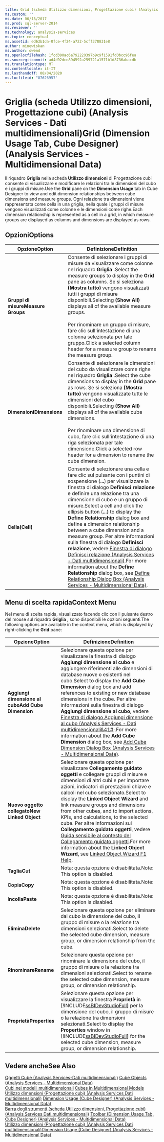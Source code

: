 ```yaml
---
title: Grid (scheda Utilizzo dimensioni, Progettazione cubi) (Analysis Services-Dati multidimensionali) | Microsoft Docs
ms.custom: ''
ms.date: 06/13/2017
ms.prod: sql-server-2014
ms.reviewer: ''
ms.technology: analysis-services
ms.topic: conceptual
ms.assetid: ed63b1da-0fce-4f24-a722-5cff378831e8
author: minewiskan
ms.author: owend
ms.openlocfilehash: 1fcd390ac6a792220397b9c9f1591fd0bcc96fea
ms.sourcegitcommit: ad4d92dce894592a259721a1571b1d8736abacdb
ms.translationtype: MT
ms.contentlocale: it-IT
ms.lasthandoff: 08/04/2020
ms.locfileid: "87626957"
---
```

# <a name="grid-dimension-usage-tab-cube-designer-analysis-services---multidimensional-data"></a><span data-ttu-id="238e1-102">Griglia (scheda Utilizzo dimensioni, Progettazione cubi) (Analysis Services - Dati multidimensionali)</span><span class="sxs-lookup"><span data-stu-id="238e1-102">Grid (Dimension Usage Tab, Cube Designer) (Analysis Services - Multidimensional Data)</span></span>
  <span data-ttu-id="238e1-103">Il riquadro **Griglia** nella scheda **Utilizzo dimensioni** di Progettazione cubi consente di visualizzare e modificare le relazioni tra le dimensioni del cubo e i gruppi di misure.</span><span class="sxs-lookup"><span data-stu-id="238e1-103">Use the **Grid** pane on the **Dimension Usage** tab in Cube Designer to view and edit dimension relationships between cube dimensions and measure groups.</span></span> <span data-ttu-id="238e1-104">Ogni relazione tra dimensioni viene rappresentata come cella in una griglia, nella quale i gruppi di misure vengono visualizzati come colonne e le dimensioni come righe.</span><span class="sxs-lookup"><span data-stu-id="238e1-104">Each dimension relationship is represented as a cell in a grid, in which measure groups are displayed as columns and dimensions are displayed as rows.</span></span>  
  
## <a name="options"></a><span data-ttu-id="238e1-105">Opzioni</span><span class="sxs-lookup"><span data-stu-id="238e1-105">Options</span></span>  
  
|<span data-ttu-id="238e1-106">Opzione</span><span class="sxs-lookup"><span data-stu-id="238e1-106">Option</span></span>|<span data-ttu-id="238e1-107">Definizione</span><span class="sxs-lookup"><span data-stu-id="238e1-107">Definition</span></span>|  
|------------|----------------|  
|<span data-ttu-id="238e1-108">**Gruppi di misure**</span><span class="sxs-lookup"><span data-stu-id="238e1-108">**Measure Groups**</span></span>|<span data-ttu-id="238e1-109">Consente di selezionare i gruppi di misure da visualizzare come colonne nel riquadro **Griglia** .</span><span class="sxs-lookup"><span data-stu-id="238e1-109">Select the measure groups to display in the **Grid** pane as columns.</span></span> <span data-ttu-id="238e1-110">Se si seleziona **(Mostra tutto)** vengono visualizzati tutti i gruppi di misure disponibili.</span><span class="sxs-lookup"><span data-stu-id="238e1-110">Selecting **(Show All)** displays all of the available measure groups.</span></span><br /><br /> <span data-ttu-id="238e1-111">Per rinominare un gruppo di misure, fare clic sull'intestazione di una colonna selezionata per tale gruppo.</span><span class="sxs-lookup"><span data-stu-id="238e1-111">Click a selected column header for a measure group to rename the measure group.</span></span>|  
|<span data-ttu-id="238e1-112">**Dimensioni**</span><span class="sxs-lookup"><span data-stu-id="238e1-112">**Dimensions**</span></span>|<span data-ttu-id="238e1-113">Consente di selezionare le dimensioni del cubo da visualizzare come righe nel riquadro **Griglia** .</span><span class="sxs-lookup"><span data-stu-id="238e1-113">Select the cube dimensions to display in the **Grid** pane as rows.</span></span> <span data-ttu-id="238e1-114">Se si seleziona **(Mostra tutto)** vengono visualizzate tutte le dimensioni del cubo disponibili.</span><span class="sxs-lookup"><span data-stu-id="238e1-114">Selecting **(Show All)** displays all of the available cube dimensions.</span></span><br /><br /> <span data-ttu-id="238e1-115">Per rinominare una dimensione di cubo, fare clic sull'intestazione di una riga selezionata per tale dimensione.</span><span class="sxs-lookup"><span data-stu-id="238e1-115">Click a selected row header for a dimension to rename the cube dimension.</span></span>|  
|<span data-ttu-id="238e1-116">**Cella**</span><span class="sxs-lookup"><span data-stu-id="238e1-116">**(Cell)**</span></span>|<span data-ttu-id="238e1-117">Consente di selezionare una cella e fare clic sul pulsante con i puntini di sospensione (**...**) per visualizzare la finestra di dialogo **Definisci relazione** e definire una relazione tra una dimensione di cubo e un gruppo di misure.</span><span class="sxs-lookup"><span data-stu-id="238e1-117">Select a cell and click the ellipsis button (**...**) to display the **Define Relationship** dialog box and define a dimension relationship between a cube dimension and a measure group.</span></span> <span data-ttu-id="238e1-118">Per altre informazioni sulla finestra di dialogo **Definisci relazione**, vedere [Finestra di dialogo Definisci relazione &#40;Analysis Services - Dati multidimensionali&#41;](define-relationship-dialog-box-analysis-services-multidimensional-data.md).</span><span class="sxs-lookup"><span data-stu-id="238e1-118">For more information about the **Define Relationship** dialog box, see [Define Relationship Dialog Box &#40;Analysis Services - Multidimensional Data&#41;](define-relationship-dialog-box-analysis-services-multidimensional-data.md).</span></span>|  
  
## <a name="context-menu"></a><span data-ttu-id="238e1-119">Menu di scelta rapida</span><span class="sxs-lookup"><span data-stu-id="238e1-119">Context Menu</span></span>  
 <span data-ttu-id="238e1-120">Nel menu di scelta rapida, visualizzato facendo clic con il pulsante destro del mouse sul riquadro **Griglia** , sono disponibili le opzioni seguenti:</span><span class="sxs-lookup"><span data-stu-id="238e1-120">The following options are available in the context menu, which is displayed by right-clicking the **Grid** pane:</span></span>  
  
|<span data-ttu-id="238e1-121">Opzione</span><span class="sxs-lookup"><span data-stu-id="238e1-121">Option</span></span>|<span data-ttu-id="238e1-122">Definizione</span><span class="sxs-lookup"><span data-stu-id="238e1-122">Definition</span></span>|  
|------------|----------------|  
|<span data-ttu-id="238e1-123">**Aggiungi dimensione al cubo**</span><span class="sxs-lookup"><span data-stu-id="238e1-123">**Add Cube Dimension**</span></span>|<span data-ttu-id="238e1-124">Selezionare questa opzione per visualizzare la finestra di dialogo **Aggiungi dimensione al cubo** e aggiungere riferimenti alle dimensioni di database nuove o esistenti nel cubo.</span><span class="sxs-lookup"><span data-stu-id="238e1-124">Select to display the **Add Cube Dimension** dialog box and add references to existing or new database dimensions in the cube.</span></span> <span data-ttu-id="238e1-125">Per altre informazioni sulla finestra di dialogo **Aggiungi dimensione al cubo**, vedere [Finestra di dialogo Aggiungi dimensione al cubo &#40;Analysis Services - Dati multidimensionali&41#;](add-cube-dimension-dialog-box-analysis-services-multidimensional-data.md).</span><span class="sxs-lookup"><span data-stu-id="238e1-125">For more information about the **Add Cube Dimension** dialog box, see [Add Cube Dimension Dialog Box &#40;Analysis Services - Multidimensional Data&#41;](add-cube-dimension-dialog-box-analysis-services-multidimensional-data.md).</span></span>|  
|<span data-ttu-id="238e1-126">**Nuovo oggetto collegato**</span><span class="sxs-lookup"><span data-stu-id="238e1-126">**New Linked Object**</span></span>|<span data-ttu-id="238e1-127">Selezionare questa opzione per visualizzare **Collegamento guidato oggetti** e collegare gruppi di misure e dimensioni di altri cubi e per importare azioni, indicatori di prestazioni chiave e calcoli nel cubo selezionato.</span><span class="sxs-lookup"><span data-stu-id="238e1-127">Select to display the **Linked Object Wizard** and link measure groups and dimensions from other cubes, and to import actions, KPIs, and calculations, to the selected cube.</span></span> <span data-ttu-id="238e1-128">Per altre informazioni sul **Collegamento guidato oggetti**, vedere [Guida sensibile al contesto del Collegamento guidato oggetti](linked-object-wizard-f1-help.md).</span><span class="sxs-lookup"><span data-stu-id="238e1-128">For more information about the **Linked Object Wizard**, see [Linked Object Wizard F1 Help](linked-object-wizard-f1-help.md).</span></span>|  
|<span data-ttu-id="238e1-129">**Taglia**</span><span class="sxs-lookup"><span data-stu-id="238e1-129">**Cut**</span></span>|<span data-ttu-id="238e1-130">Nota: questa opzione è disabilitata.</span><span class="sxs-lookup"><span data-stu-id="238e1-130">Note: This option is disabled.</span></span>|  
|<span data-ttu-id="238e1-131">**Copia**</span><span class="sxs-lookup"><span data-stu-id="238e1-131">**Copy**</span></span>|<span data-ttu-id="238e1-132">Nota: questa opzione è disabilitata.</span><span class="sxs-lookup"><span data-stu-id="238e1-132">Note: This option is disabled.</span></span>|  
|<span data-ttu-id="238e1-133">**Incolla**</span><span class="sxs-lookup"><span data-stu-id="238e1-133">**Paste**</span></span>|<span data-ttu-id="238e1-134">Nota: questa opzione è disabilitata.</span><span class="sxs-lookup"><span data-stu-id="238e1-134">Note: This option is disabled.</span></span>|  
|<span data-ttu-id="238e1-135">**Elimina**</span><span class="sxs-lookup"><span data-stu-id="238e1-135">**Delete**</span></span>|<span data-ttu-id="238e1-136">Selezionare questa opzione per eliminare dal cubo la dimensione del cubo, il gruppo di misure o la relazione tra dimensioni selezionati.</span><span class="sxs-lookup"><span data-stu-id="238e1-136">Select to delete the selected cube dimension, measure group, or dimension relationship from the cube.</span></span>|  
|<span data-ttu-id="238e1-137">**Rinominare**</span><span class="sxs-lookup"><span data-stu-id="238e1-137">**Rename**</span></span>|<span data-ttu-id="238e1-138">Selezionare questa opzione per rinominare la dimensione del cubo, il gruppo di misure o la relazione tra dimensioni selezionati.</span><span class="sxs-lookup"><span data-stu-id="238e1-138">Select to rename the selected cube dimension, measure group, or dimension relationship.</span></span>|  
|<span data-ttu-id="238e1-139">**Proprietà**</span><span class="sxs-lookup"><span data-stu-id="238e1-139">**Properties**</span></span>|<span data-ttu-id="238e1-140">Selezionare questa opzione per visualizzare la finestra **Proprietà** in [!INCLUDE[ssBIDevStudioFull](../includes/ssbidevstudiofull-md.md)] per la dimensione del cubo, il gruppo di misure o la relazione tra dimensioni selezionati.</span><span class="sxs-lookup"><span data-stu-id="238e1-140">Select to display the **Properties** window in [!INCLUDE[ssBIDevStudioFull](../includes/ssbidevstudiofull-md.md)] for the selected cube dimension, measure group, or dimension relationship.</span></span>|  
  
## <a name="see-also"></a><span data-ttu-id="238e1-141">Vedere anche</span><span class="sxs-lookup"><span data-stu-id="238e1-141">See Also</span></span>  
 <span data-ttu-id="238e1-142">[Oggetti Cube &#40;Analysis Services-Dati multidimensionali&#41;](multidimensional-models-olap-logical-cube-objects/cube-objects-analysis-services-multidimensional-data.md) </span><span class="sxs-lookup"><span data-stu-id="238e1-142">[Cube Objects &#40;Analysis Services - Multidimensional Data&#41;](multidimensional-models-olap-logical-cube-objects/cube-objects-analysis-services-multidimensional-data.md) </span></span>  
 <span data-ttu-id="238e1-143">[Cubi nei modelli multidimensionali](multidimensional-models/cubes-in-multidimensional-models.md) </span><span class="sxs-lookup"><span data-stu-id="238e1-143">[Cubes in Multidimensional Models](multidimensional-models/cubes-in-multidimensional-models.md) </span></span>  
 <span data-ttu-id="238e1-144">[Utilizzo dimensioni &#40;Progettazione cubi&#41; &#40;Analysis Services Dati multidimensionali&#41;](dimension-usage-cube-designer-analysis-services-multidimensional-data.md) </span><span class="sxs-lookup"><span data-stu-id="238e1-144">[Dimension Usage &#40;Cube Designer&#41; &#40;Analysis Services - Multidimensional Data&#41;](dimension-usage-cube-designer-analysis-services-multidimensional-data.md) </span></span>  
 <span data-ttu-id="238e1-145">[Barra degli strumenti &#40;scheda Utilizzo dimensioni, Progettazione cubi&#41; &#40;Analysis Services Dati multidimensionali&#41;](toolbar-dimension-usage-cube-designer-analysis-services-multidimensional-data.md) </span><span class="sxs-lookup"><span data-stu-id="238e1-145">[Toolbar &#40;Dimension Usage Tab, Cube Designer&#41; &#40;Analysis Services - Multidimensional Data&#41;](toolbar-dimension-usage-cube-designer-analysis-services-multidimensional-data.md) </span></span>  
 [<span data-ttu-id="238e1-146">Utilizzo dimensioni &#40;Progettazione cubi&#41; &#40;Analysis Services Dati multidimensionali&#41;</span><span class="sxs-lookup"><span data-stu-id="238e1-146">Dimension Usage &#40;Cube Designer&#41; &#40;Analysis Services - Multidimensional Data&#41;</span></span>](dimension-usage-cube-designer-analysis-services-multidimensional-data.md)  
  
  
